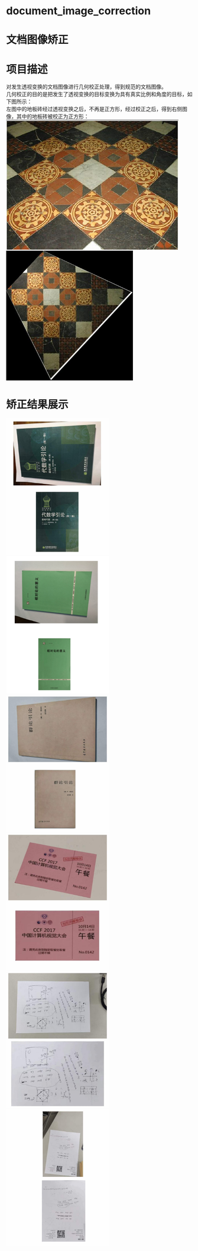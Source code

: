 # document_image_correction
# 文档图像矫正
# 项目描述
对发生透视变换的文档图像进行几何校正处理，得到规范的文档图像。  
几何校正的目的是把发生了透视变换的目标变换为具有真实比例和角度的目标，如下图所示：  
左图中的地板砖经过透视变换之后，不再是正方形，经过校正之后，得到右侧图像，其中的地板砖被校正为正方形： 
<img src="https://github.com/xingchizhang/document_image_correction/blob/main/imgs/img1.jpg" height="350px">
<img src="https://github.com/xingchizhang/document_image_correction/blob/main/imgs/img2.jpg" height="350px">
# 矫正结果展示
<img src="https://github.com/xingchizhang/document_image_correction/blob/main/imgs/img3.jpg" height="370px"><img src="https://github.com/xingchizhang/document_image_correction/blob/main/imgs/img4.jpg" height="370px"><img src="https://github.com/xingchizhang/document_image_correction/blob/main/imgs/img5.jpg" height="370px">  
<img src="https://github.com/xingchizhang/document_image_correction/blob/main/imgs/img6.jpg" height="370px"><img src="https://github.com/xingchizhang/document_image_correction/blob/main/imgs/img7.jpg" height="370px"><img src="https://github.com/xingchizhang/document_image_correction/blob/main/imgs/img8.jpg" height="370px">
